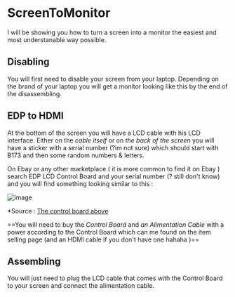 # ScreenToMonitor
I will be showing you how to turn a screen into a monitor the easiest and most understanable way possible. 

## Disabling

You will first need to disable your screen from your laptop. Depending on the brand of your laptop you will get a monitor looking like this by the end of the disassembling.

## EDP to HDMI

At the bottom of the screen you will have a LCD cable with his LCD interface. Either on the _cable itself_ or on _the back of the screen_ you will have a sticker 
with a serial number (?im not sure) which should start with B173 and then some random numbers & letters. 

  On Ebay or any other marketplace ( it is more common to find it on Ebay ) search EDP LCD Control Board and your serial number (? still don't know) and you will
  find something looking similar to this : 

  ![image](https://github.com/user-attachments/assets/32e8ee06-1904-40bd-b86f-30fcd61498a7)

  
  *Source : [The control board above](https://www.ebay.fr/itm/176367452157?_skw=edp+control+board+b173&itmmeta=01JH2XFRMX1HVYZZHQ6J8SAA2F&hash=item291051bffd:g:KOgAAOSwg1hmOdhy&itmprp=enc%3AAQAJAAAA8HoV3kP08IDx%2BKZ9MfhVJKmOwNmk%2BtITWi3RxGDK0RvySCGIJC7i4blil75q6a8wt1uB2Ue8OGqtlHrbOAYMWd7e6AnN2fGkUe1R0sOqMR%2Fw%2FxyD%2FoO6DKVv2i%2BeCQfoa1VsUJloExld9U6glX5xApURsczBIE3Q5kaai%2BOnQl4x8%2B6G1sCoUwVSf6bCDuzcwTs2UflO%2Fy3Klc7dxGYckE5RGgIp0dTxlT9pQDYjbsJ4NZk7WjcWkqN82h9KLztUGArgF1IEVFmTwGGGl9kkGHUSyViekYXdQ0KRx48149DLsWRxB5CH6JT7jMb6%2BrA0Tw%3D%3D%7Ctkp%3ABk9SR8qKv92IZQ)


==You will need to buy the *Control Board* and *an Alimentation Cable* with a power according to the Control Board which can me found on the item selling page (and an HDMI cable if you don't have one hahaha )==

## Assembling 

You will just need to plug the LCD cable that comes with the Control Board to your screen and connect the alimentation cable. 

